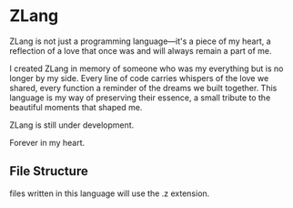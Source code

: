 # ZLang 

ZLang is not just a programming language—it's a piece of my heart, a reflection of a love that once was and will always remain a part of me.

I created ZLang in memory of someone who was my everything but is no longer by my side. Every line of code carries whispers of the love we shared, every function a reminder of the dreams we built together. This language is my way of preserving their essence, a small tribute to the beautiful moments that shaped me.

ZLang is still under development.


Forever in my heart.


## File Structure

files written in this language will use the .z extension.
